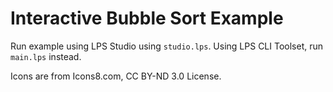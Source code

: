 # Interactive Bubble Sort Example

Run example using LPS Studio using `studio.lps`. Using LPS CLI Toolset, run `main.lps` instead.

Icons are from Icons8.com, CC BY-ND 3.0 License.
